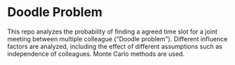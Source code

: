# Doodle Problem

This repo analyzes the probability of finding a agreed time slot for a joint meeting between multiple colleague ("Doodle problem").
Different influence factors are analyzed, including the effect of different assumptions such as independence of colleagues. 
Monte Carlo methods are used.
